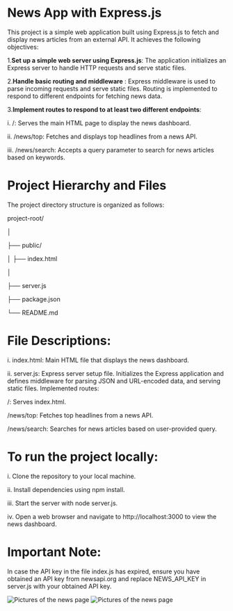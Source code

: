 #                                                                     **News App with Express.js**


This project is a simple web application built using Express.js to fetch and display news articles from an external API. It achieves the following objectives:

1.**Set up a simple web server using Express.js**: The application initializes an Express server to handle HTTP requests and serve static files.

2.**Handle basic routing and middleware** : Express middleware is used to parse incoming requests and serve static files. Routing is implemented to respond to different endpoints for fetching news data.

3.**Implement routes to respond to at least two different endpoints**:

i. /: Serves the main HTML page to display the news dashboard.

ii. /news/top: Fetches and displays top headlines from a news API.

iii. /news/search: Accepts a query parameter to search for news articles based on keywords.

# **Project Hierarchy and Files**

The project directory structure is organized as follows:

project-root/

│

├── public/

│   ├── index.html  

│

├── server.js     

├── package.json    

└── README.md           
  

# **File Descriptions**:
i. index.html: Main HTML file that displays the news dashboard.

ii. server.js: Express server setup file. Initializes the Express application and defines middleware for parsing JSON and URL-encoded data, and serving static files.
Implemented routes:

  /: Serves index.html.
        
  /news/top: Fetches top headlines from a news API.
        
  /news/search: Searches for news articles based on user-provided query.


# **To run the project locally:**

i. Clone the repository to your local machine.

ii. Install dependencies using npm install.

iii. Start the server with node server.js.

iv. Open a web browser and navigate to http://localhost:3000 to view the news dashboard.


# **Important Note:**
In case the API key in the file index.js has expired, ensure you have obtained an API key from newsapi.org and replace NEWS_API_KEY in server.js with your obtained API key.

![Pictures of the news page]([path/to/image.png](https://github.com/ttuhina/News-App-with-Express.js/blob/main/pictures/Screenshot%202024-06-27%20125322.png))
![Pictures of the news page]([path/to/image.png](https://github.com/ttuhina/News-App-with-Express.js/blob/main/pictures/Screenshot%202024-06-27%20125332.png))

